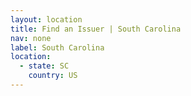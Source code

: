 ```yaml
---
layout: location
title: Find an Issuer | South Carolina
nav: none
label: South Carolina
location:
  - state: SC
    country: US
---
```

